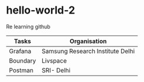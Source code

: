 # hello-world-2
Re learning github 

| Tasks | Organisation |
| ------ | ------|
| Grafana | Samsung Research Institute Delhi |
| Boundary | Livspace |
| Postman | SRI- Delhi | 
